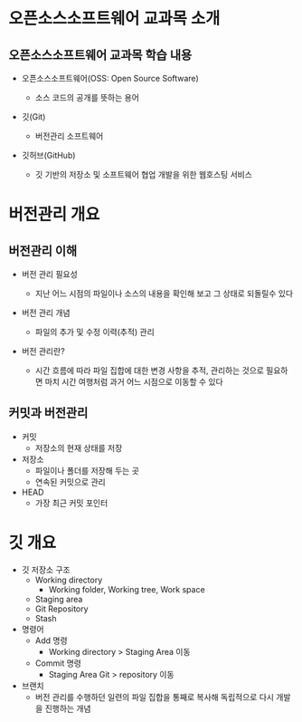 # 오픈소스소프트웨어 교과목 소개
## 오픈소스소프트웨어 교과목 학습 내용
* 오픈소스소프트웨어(OSS: Open Source Software)

    * 소스 코드의 공개를 뜻하는 용어
* 깃(Git)

    - 버전관리 소프트웨어
* 깃허브(GitHub)

    * 깃 기반의 저장소 및 소프트웨어 협업 개발을 위한 웹호스팅 서비스

# 버전관리 개요
## 버전관리 이해
* 버전 관리 필요성

    * 지난 어느 시점의 파일이나 소스의 내용을 확인해 보고 그 상태로 되돌릴수 있다
* 버전 관리 개념

    * 파일의 추가 및 수정 이력(추적) 관리
* 버전 관리란?

    * 시간 흐름에 따라 파일 집합에 대한 변경 사항을 추적, 관리하는 것으로 필요하면 마치 시간 여행처럼 과거 어느 시점으로 이동할 수 있다
## 커밋과 버전관리
* 커밋
    * 저장소의 현재 상태를 저장
* 저장소
    * 파일이나 폴더를 저장해 두는 곳
    * 연속된 커밋으로 관리
* HEAD
    * 가장 최근 커밋 포인터
# 깃 개요
* 깃 저장소 구조
    * Working directory
        * Working folder, Working tree, Work space
    * Staging area
    * Git Repository
    * Stash
* 명령어
    * Add 명령
        * Working directory > Staging Area 이동
    * Commit 명령
        * Staging Area Git > repository 이동
* 브랜치
    * 버전 관리를 수행하던 일련의 파일 집합을 통째로 복사해
독립적으로 다시 개발을 진행하는 개념



